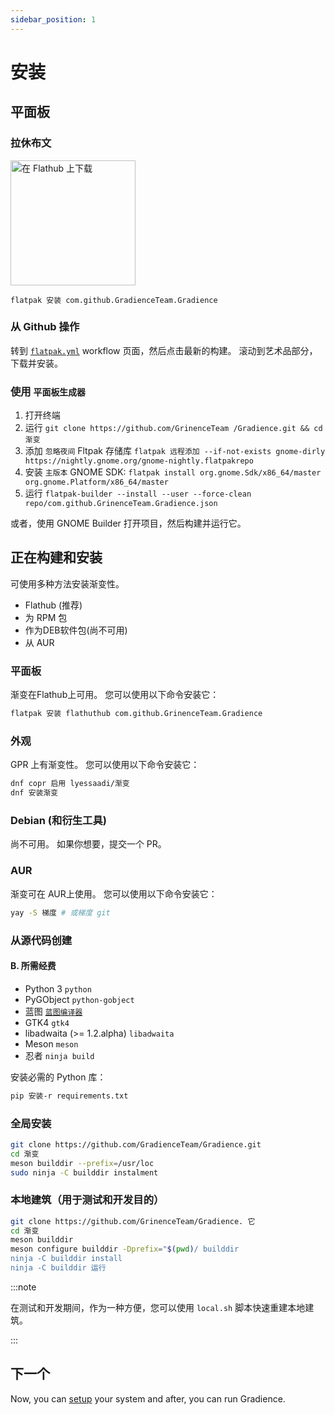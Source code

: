```yaml
---
sidebar_position: 1
---
```


# 安装

## 平面板

### 拉休布文

<a href="https://flathub.org/apps/details/com.github.GradienceTeam.Gradience">
    <img width="200" alt="在 Flathub 上下载" src="https://flathub.org/assets/badges/flathub-badge-i-en.svg"/>
</a>

```shell
flatpak 安装 com.github.GradienceTeam.Gradience
```

### 从 Github 操作

转到 [`flatpak.yml`](https://github.com/GradienceTeam/Gradience/actions/workflows/flatpak.yml) workflow 页面，然后点击最新的构建。 滚动到艺术品部分，下载并安装。

### 使用 `平面板生成器`

1. 打开终端
2. 运行 `git clone https://github.com/GrinenceTeam /Gradience.git && cd 渐变`
3. 添加 `忽略夜间` Fltpak 存储库 `flatpak 远程添加 --if-not-exists gnome-dirly https://nightly.gnome.org/gnome-nightly.flatpakrepo`
4. 安装 `主版本` GNOME SDK: `flatpak install org.gnome.Sdk/x86_64/master org.gnome.Platform/x86_64/master`
5. 运行 `flatpak-builder --install --user --force-clean repo/com.github.GrinenceTeam.Gradience.json`

或者，使用 GNOME Builder 打开项目，然后构建并运行它。

## 正在构建和安装

可使用多种方法安装渐变性。

- Flathub (推荐)
- 为 RPM 包
- 作为DEB软件包(尚不可用)
- 从 AUR

### 平面板

渐变在Flathub上可用。 您可以使用以下命令安装它：

```bash
flatpak 安装 flathuthub com.github.GrinenceTeam.Gradience
```

### 外观

GPR 上有渐变性。 您可以使用以下命令安装它：

```bash
dnf copr 启用 lyessaadi/渐变
dnf 安装渐变
```

### Debian (和衍生工具)

尚不可用。 如果你想要，提交一个 PR。

### AUR

渐变可在 AUR上使用。 您可以使用以下命令安装它：

```bash
yay -S 梯度 # 或梯度 git
```

### 从源代码创建

#### B. 所需经费

- Python 3 `python`
- PyGObject `python-gobject`
- 蓝图 [`蓝图编译器`](https://jwestman.pages.gitlab.gnome.org/blueprint-compiler/setup.html)
- GTK4 `gtk4`
- libadwaita (>= 1.2.alpha) `libadwaita`
- Meson `meson`
- 忍者 `ninja build`

安装必需的 Python 库：

```sh
pip 安装-r requirements.txt
```

### 全局安装

```sh
git clone https://github.com/GradienceTeam/Gradience.git
cd 渐变
meson builddir --prefix=/usr/loc
sudo ninja -C builddir instalment
```

### 本地建筑（用于测试和开发目的）

```sh
git clone https://github.com/GrinenceTeam/Gradience. 它
cd 渐变
meson builddir
meson configure builddir -Dprefix="$(pwd)/ builddir
ninja -C builddir install
ninja -C builddir 运行
```

:::note

在测试和开发期间，作为一种方便，您可以使用 `local.sh` 脚本快速重建本地建筑。

:::

## 下一个

Now, you can [setup](/docs/setup) your system and after, you can run Gradience.

